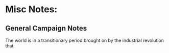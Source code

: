 # Misc Notes:

## General Campaign Notes
The world is in a transitionary period brought on by the industrial revolution that